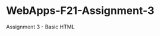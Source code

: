 # WebApps-F21-Assignment-3
Assignment 3 - Basic HTML
<a href="https://44-563-webapps-f21.github.io/webapps-f21-assignment-3-varunreddy13/"> </a>

